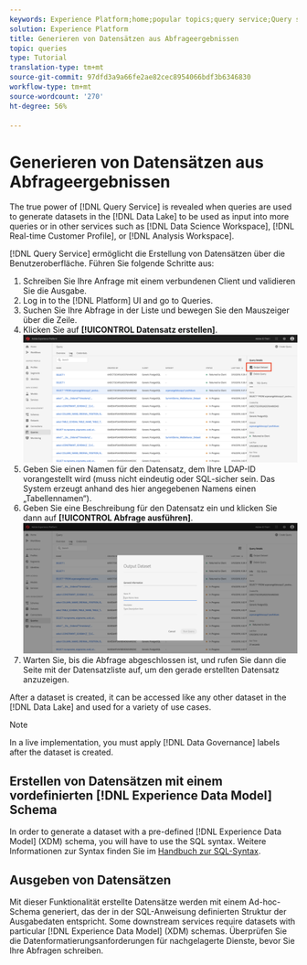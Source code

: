```yaml
---
keywords: Experience Platform;home;popular topics;query service;Query service;generate datasets;generate dataset;create dataset;
solution: Experience Platform
title: Generieren von Datensätzen aus Abfrageergebnissen
topic: queries
type: Tutorial
translation-type: tm+mt
source-git-commit: 97dfd3a9a66fe2ae82cec8954066bdf3b6346830
workflow-type: tm+mt
source-wordcount: '270'
ht-degree: 56%

---
```



# Generieren von Datensätzen aus Abfrageergebnissen

The true power of [!DNL Query Service] is revealed when queries are used to generate datasets in the [!DNL Data Lake] to be used as input into more queries or in other services such as [!DNL Data Science Workspace], [!DNL Real-time Customer Profile], or [!DNL Analysis Workspace].

[!DNL Query Service] ermöglicht die Erstellung von Datensätzen über die Benutzeroberfläche. Führen Sie folgende Schritte aus:

1. Schreiben Sie Ihre Anfrage mit einem verbundenen Client und validieren Sie die Ausgabe.
2. Log in to the [!DNL Platform] UI and go to Queries.
3. Suchen Sie Ihre Abfrage in der Liste und bewegen Sie den Mauszeiger über die Zeile.
4. Klicken Sie auf **[!UICONTROL Datensatz erstellen]**. ![Bild](../images/queries/create-datasets/click-create-dataset.png)
5. Geben Sie einen Namen für den Datensatz, dem Ihre LDAP-ID vorangestellt wird (muss nicht eindeutig oder SQL-sicher sein. Das System erzeugt anhand des hier angegebenen Namens einen „Tabellennamen“).
6. Geben Sie eine Beschreibung für den Datensatz ein und klicken Sie dann auf **[!UICONTROL Abfrage ausführen]**.![Bild](../images/queries/create-datasets/run-query.png)
7. Warten Sie, bis die Abfrage abgeschlossen ist, und rufen Sie dann die Seite mit der Datensatzliste auf, um den gerade erstellten Datensatz anzuzeigen.

After a dataset is created, it can be accessed like any other dataset in the [!DNL Data Lake] and used for a variety of use cases.

>[!NOTE]
>
>In a live implementation, you must apply [!DNL Data Governance] labels after the dataset is created.

## Erstellen von Datensätzen mit einem vordefinierten [!DNL Experience Data Model] Schema

In order to generate a dataset with a pre-defined [!DNL Experience Data Model] (XDM) schema, you will have to use the SQL syntax. Weitere Informationen zur Syntax finden Sie im [Handbuch zur SQL-Syntax](../sql/syntax.md#create-table-as-select).

## Ausgeben von Datensätzen

Mit dieser Funktionalität erstellte Datensätze werden mit einem Ad-hoc-Schema generiert, das der in der SQL-Anweisung definierten Struktur der Ausgabedaten entspricht. Some downstream services require datasets with particular [!DNL Experience Data Model] (XDM) schemas. Überprüfen Sie die Datenformatierungsanforderungen für nachgelagerte Dienste, bevor Sie Ihre Abfragen schreiben.